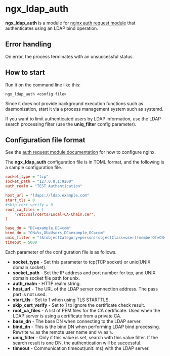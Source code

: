 # ngx\_ldap\_auth

**ngx\_ldap\_auth** is a module for [nginx auth request module](http://nginx.org/en/docs/http/ngx_http_auth_request_module.html) that authenticates using an LDAP bind operation.

## Error handling

On error, the process terminates with an unsuccessful status.

## How to start

Run it on the command line like this:

```
ngx_ldap_auth <config file>
```

Since it does not provide background execution functions such as daemonization,
start it via a process management system such as systemd.

If you want to limit authenticated users by LDAP information, use the LDAP search processing filter (use the **uniq\_filter** config parameter).

## Configuration file format

See the [auth request module documentation](http://nginx.org/en/docs/http/ngx_http_auth_request_module.html) for how to configure nginx.

The **ngx\_ldap\_auth** configuration file is in TOML format, and the following is a sample configuration file.

```ini
socket_type = "tcp"
socket_path = "127.0.0.1:9200"
auth_realm = "TEST Authentication"

host_url = "ldaps://ldap.example.com"
start_tls = 0
#skip_cert_verify = 0
root_ca_files = [
	"/etc/ssl/certs/Local-CA-Chain.cer",
]

base_dn = "DC=example,DC=com"
bind_dn = "CN=%s,OU=Users,DC=example,DC=com"
uniq_filter = "(&(objectCategory=person)(objectClass=user)(memberOf=CN=Group1,DC=example,DC=com)(userPrincipalName=%s@example.com))"
timeout = 5000
```

Each parameter of the configuration file is as follows.

* **socket\_type** - Set this parameter to tcp(TCP socket) or unix(UNIX domain socket).
* **socket\_path** - Set the IP address and port number for tcp, and UNIX domain socket file path for unix.
* **auth\_realm** - HTTP realm string.
* **host\_url** - The URL of the LDAP server connection address. The pass part is not used.
* **start\_tls** - Set to 1 when using TLS STARTTLS.
* **skip\_cert\_verify** - Set to 1 to ignore the certificate check result.
* **root\_ca\_files** - A list of PEM files for the CA certificate. Used when the LDAP server is using a certificate from a private CA.
* **base\_dn** - The base DN when connecting to the LDAP server.
* **bind\_dn** - This is the bind DN when performing LDAP bind processing. Rewrite `%s` as the remote user name and `%%` as `%`.
* **uniq\_filter** - Only if this value is set, search with this value filter. If the search result is one DN, the authentication will be successful.
* **timeout** - Communication timeout(unit: ms) with the LDAP server.
